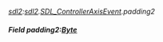 _[sdl2](../../modules/sdl2/sdl2-module.md):[sdl2](../../modules/sdl2/sdl2-module.md).[SDL\_ControllerAxisEvent](../../modules/sdl2/sdl2-sdl_controlleraxisevent.md).padding2_
##### Field padding2:[Byte](../../modules/wonkey/wonkey-types-byte.md)
